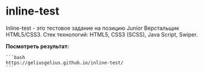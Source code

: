 ﻿# inline-test

 Inline-test - это тестовое задание на позицию Junior Верстальщик HTML5/CSS3.
 Стек технологий: HTML5, CSS3 (SCSS), Java Script, Swiper.


**Посмотреть результат:**

    ```bash
    https://geliusgelius.github.io/inline-test/
    ```

